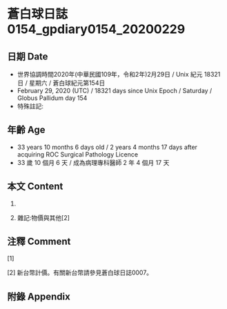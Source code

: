 # 蒼白球日誌0154_gpdiary0154_20200229 #

## 日期 Date ##

* 世界協調時間2020年(中華民國109年，令和2年)2月29日 / Unix 紀元 18321 日 / 星期六 / 蒼白球紀元第154日
* February 29, 2020 (UTC) / 18321 days since Unix Epoch / Saturday / Globus Pallidum day 154
* 特殊註記:

## 年齡 Age ##

* 33 years 10 months 6 days old / 2 years 4 months 17 days after acquiring ROC Surgical Pathology Licence
* 33 歲 10 個月 6 天 / 成為病理專科醫師 2 年 4 個月 17 天

## 本文 Content ##

1. 

    
2. 雜記:物價與其他[2]

    

## 注釋 Comment ##

[1] 


[2] 新台幣計價。有關新台幣請參見蒼白球日誌0007。



## 附錄 Appendix ##

